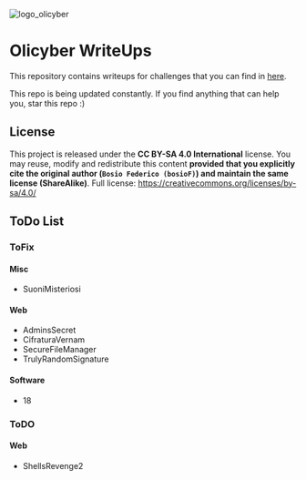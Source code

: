 ![logo_olicyber](https://olicyber.it/assets/loghi/logo-olicyber.svg)

# Olicyber WriteUps

This repository contains writeups for challenges that you can find in [here](https://training.olicyber.it/).

This repo is being updated constantly.
If you find anything that can help you, star this repo :)

## License
This project is released under the **CC BY-SA 4.0 International** license.
You may reuse, modify and redistribute this content **provided that you explicitly cite the original author (`Bosio Federico (bosioF)`) and maintain the same license (ShareAlike)**.
Full license: https://creativecommons.org/licenses/by-sa/4.0/

## ToDo List

### ToFix
#### Misc
- SuoniMisteriosi

#### Web
- AdminsSecret
- CifraturaVernam
- SecureFileManager
- TrulyRandomSignature

#### Software
- 18

### ToDO
#### Web
- ShellsRevenge2

